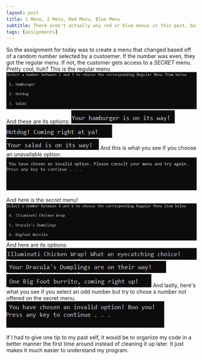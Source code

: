 ```yaml
---
layout: post
title: 1 Menu, 2 Menu, Red Menu, Blue Menu
subtitle: There aren't actually any red or blue menus in this post, but the ones you will see are qutie odd...
tags: [assignments]
---
```

So the assignment for today was to create a menu that changed based off of a random number selected by a custoemer. If the number was even, they got the regular menu. If not, the customer gets access to a *SECRET* menu. Pretty cool, huh?
This is the regular menu
![Menu with choices of hamburger, hotdog, and salad labeled from 1 to 3 respectively](https://raw.githubusercontent.com/Katelyn-H/Katelyn-H.github.io/master/img/regular-menu.PNG)
And these are its options: 
![The words Your hamburger is on its way](https://raw.githubusercontent.com/Katelyn-H/Katelyn-H.github.io/master/img/hamburger.PNG)
![The words Hotdog, coming right at ya](https://raw.githubusercontent.com/Katelyn-H/Katelyn-H.github.io/master/img/hotdog.PNG)
![The words Your salad is on its way](https://raw.githubusercontent.com/Katelyn-H/Katelyn-H.github.io/master/img/salad.PNG)
And this is what you see if you choose an unavailable option: 
![The words You have chosen an invalid option. Please consult your menu and try again.](https://raw.githubusercontent.com/Katelyn-H/Katelyn-H.github.io/master/img/regular-oops.PNG)
 
 And here is the *secret* menu! 
 ![Menu with the choices of illuminati chicken wrap, dracula's dumplings, and big foot burrito, all labeled from 4 to 6 respectively](https://raw.githubusercontent.com/Katelyn-H/Katelyn-H.github.io/master/img/secret-menu.PNG)
 And here are its options: 
 ![The words illuminati chicken wrap, what an eye catching choice](https://raw.githubusercontent.com/Katelyn-H/Katelyn-H.github.io/master/img/sm-4.PNG)
 ![The words  Your Dracula's dumplings are on the way](https://raw.githubusercontent.com/Katelyn-H/Katelyn-H.github.io/master/img/sm-5.PNG)
 ![The words One big foot burrito, coming right up](https://raw.githubusercontent.com/Katelyn-H/Katelyn-H.github.io/master/img/sm-6.PNG)
 And lastly, here's what you see if you select an odd number but try to chose a number not offered on the secret menu. 
 ![The words You have chosen an invalid option, boo you](https://raw.githubusercontent.com/Katelyn-H/Katelyn-H.github.io/master/img/secret-oops.PNG)
  
  If I had to give one tip to my past self, it would be to organize my code in a better manner the first time around instead of cleaning it up later. It just makes it much easier to understand my program.
 
